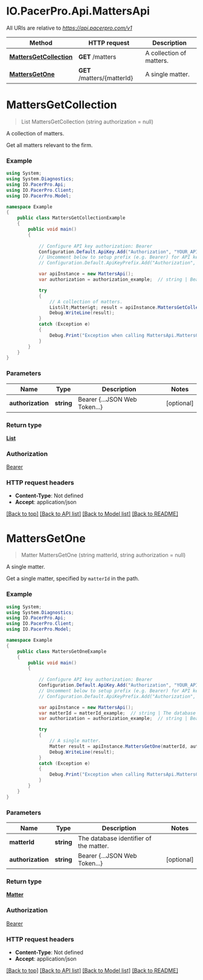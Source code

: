 # IO.PacerPro.Api.MattersApi

All URIs are relative to *https://api.pacerpro.com/v1*

Method | HTTP request | Description
------------- | ------------- | -------------
[**MattersGetCollection**](MattersApi.md#mattersgetcollection) | **GET** /matters | A collection of matters.
[**MattersGetOne**](MattersApi.md#mattersgetone) | **GET** /matters/{matterId} | A single matter.


<a name="mattersgetcollection"></a>
# **MattersGetCollection**
> List<Matter> MattersGetCollection (string authorization = null)

A collection of matters.

Get all matters relevant to the firm.

### Example
```csharp
using System;
using System.Diagnostics;
using IO.PacerPro.Api;
using IO.PacerPro.Client;
using IO.PacerPro.Model;

namespace Example
{
    public class MattersGetCollectionExample
    {
        public void main()
        {
            
            // Configure API key authorization: Bearer
            Configuration.Default.ApiKey.Add("Authorization", "YOUR_API_KEY");
            // Uncomment below to setup prefix (e.g. Bearer) for API key, if needed
            // Configuration.Default.ApiKeyPrefix.Add("Authorization", "Bearer");

            var apiInstance = new MattersApi();
            var authorization = authorization_example;  // string | Bearer {...JSON Web Token...} (optional) 

            try
            {
                // A collection of matters.
                List&lt;Matter&gt; result = apiInstance.MattersGetCollection(authorization);
                Debug.WriteLine(result);
            }
            catch (Exception e)
            {
                Debug.Print("Exception when calling MattersApi.MattersGetCollection: " + e.Message );
            }
        }
    }
}
```

### Parameters

Name | Type | Description  | Notes
------------- | ------------- | ------------- | -------------
 **authorization** | **string**| Bearer {...JSON Web Token...} | [optional] 

### Return type

[**List<Matter>**](Matter.md)

### Authorization

[Bearer](../README.md#Bearer)

### HTTP request headers

 - **Content-Type**: Not defined
 - **Accept**: application/json

[[Back to top]](#) [[Back to API list]](../README.md#documentation-for-api-endpoints) [[Back to Model list]](../README.md#documentation-for-models) [[Back to README]](../README.md)

<a name="mattersgetone"></a>
# **MattersGetOne**
> Matter MattersGetOne (string matterId, string authorization = null)

A single matter.

Get a single matter, specified by `matterId` in the path.

### Example
```csharp
using System;
using System.Diagnostics;
using IO.PacerPro.Api;
using IO.PacerPro.Client;
using IO.PacerPro.Model;

namespace Example
{
    public class MattersGetOneExample
    {
        public void main()
        {
            
            // Configure API key authorization: Bearer
            Configuration.Default.ApiKey.Add("Authorization", "YOUR_API_KEY");
            // Uncomment below to setup prefix (e.g. Bearer) for API key, if needed
            // Configuration.Default.ApiKeyPrefix.Add("Authorization", "Bearer");

            var apiInstance = new MattersApi();
            var matterId = matterId_example;  // string | The database identifier of the matter.
            var authorization = authorization_example;  // string | Bearer {...JSON Web Token...} (optional) 

            try
            {
                // A single matter.
                Matter result = apiInstance.MattersGetOne(matterId, authorization);
                Debug.WriteLine(result);
            }
            catch (Exception e)
            {
                Debug.Print("Exception when calling MattersApi.MattersGetOne: " + e.Message );
            }
        }
    }
}
```

### Parameters

Name | Type | Description  | Notes
------------- | ------------- | ------------- | -------------
 **matterId** | **string**| The database identifier of the matter. | 
 **authorization** | **string**| Bearer {...JSON Web Token...} | [optional] 

### Return type

[**Matter**](Matter.md)

### Authorization

[Bearer](../README.md#Bearer)

### HTTP request headers

 - **Content-Type**: Not defined
 - **Accept**: application/json

[[Back to top]](#) [[Back to API list]](../README.md#documentation-for-api-endpoints) [[Back to Model list]](../README.md#documentation-for-models) [[Back to README]](../README.md)

